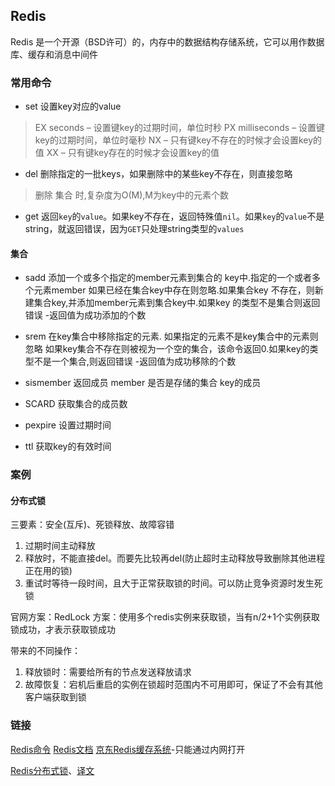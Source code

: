 ## Redis

Redis 是一个开源（BSD许可）的，内存中的数据结构存储系统，它可以用作数据库、缓存和消息中间件

### 常用命令

- set	设置key对应的value

>	EX seconds – 设置键key的过期时间，单位时秒
>	PX milliseconds – 设置键key的过期时间，单位时毫秒
>	NX – 只有键key不存在的时候才会设置key的值
>	XX – 只有键key存在的时候才会设置key的值

- del	删除指定的一批keys，如果删除中的某些key不存在，则直接忽略

> 删除 集合 时,复杂度为O(M),M为key中的元素个数

- get	返回`key`的`value`。如果key不存在，返回特殊值`nil`。如果`key`的`value`不是string，就返回错误，因为`GET`只处理string类型的`values`

#### 集合

- sadd	添加一个或多个指定的member元素到集合的 key中.指定的一个或者多个元素member 如果已经在集合key中存在则忽略.如果集合key 不存在，则新建集合key,并添加member元素到集合key中.如果key 的类型不是集合则返回错误	-返回值为成功添加的个数
- srem	在key集合中移除指定的元素. 如果指定的元素不是key集合中的元素则忽略 如果key集合不存在则被视为一个空的集合，该命令返回0.如果key的类型不是一个集合,则返回错误	-返回值为成功移除的个数
- sismember	返回成员 member 是否是存储的集合 key的成员
- SCARD 获取集合的成员数

- pexpire 设置过期时间

- ttl	获取key的有效时间

### 案例

#### 分布式锁

三要素：安全(互斥)、死锁释放、故障容错

1. 过期时间主动释放
2. 释放时，不能直接del。而要先比较再del(防止超时主动释放导致删除其他进程正在用的锁)
3. 重试时等待一段时间，且大于正常获取锁的时间。可以防止竞争资源时发生死锁

官网方案：RedLock 方案：使用多个redis实例来获取锁，当有n/2+1个实例获取锁成功，才表示获取锁成功

带来的不同操作：

1. 释放锁时：需要给所有的节点发送释放请求
2. 故障恢复：宕机后重启的实例在锁超时范围内不可用即可，保证了不会有其他客户端获取到锁

### 链接

[Redis命令](http://www.redis.cn/documentation.html)
[Redis文档](http://www.redis.cn/documentation.html)
[京东Redis缓存系统](http://wiki.cbpmgt.com/confluence/pages/viewpage.action?pageId=15861929)-只能通过内网打开

[Redis分布式锁](https://redis.io/topics/distlock)、[译文](http://ifeve.com/redis-lock/)

